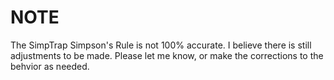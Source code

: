 # NOTE

The SimpTrap Simpson's Rule is not 100% accurate. I believe there is still adjustments to be made. Please let me know, or make the corrections to the behvior as needed.
